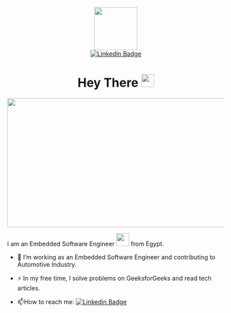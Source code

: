 <!--### Hi there 👋-->

<div id="header" align="center">
  <img src="https://media.giphy.com/media/M9gbBd9nbDrOTu1Mqx/giphy.gif" width="100"/>
</div>

<div id="badges" align="center">
  <a href="https://www.linkedin.com/in/ahmed-hossam-4a83a914a/">
    <img src="https://img.shields.io/badge/LinkedIn-blue?style=for-the-badge&logo=linkedin&logoColor=white" alt="LinkedIn Badge"/>
  </a>
</div>

<div align="center">
<img src="https://komarev.com/ghpvc/?username=AhmedHossamYunis&style=flat-square&color=blue" alt=""/>
</div>

<div align="center">
<h1>
  Hey There
  <img src="https://media.giphy.com/media/hvRJCLFzcasrR4ia7z/giphy.gif" width="30px"/>
</h1>
</div>

<div align="center">
  <img src="https://media.giphy.com/media/dWesBcTLavkZuG35MI/giphy.gif" width="600" height="300"/>
</div>

I am an Embedded Software Engineer <img src="https://media.giphy.com/media/WUlplcMpOCEmTGBtBW/giphy.gif" width="30"> from Egypt.


- :telescope: I’m working as an Embedded Software Engineer and contributing to Automotive Industry.

- :zap: In my free time, I solve problems on GeeksforGeeks and read tech articles.

- :mailbox:How to reach me: [![Linkedin Badge](https://img.shields.io/badge/-AhmedHossam-blue?style=flat&logo=Linkedin&logoColor=white)]([your-linkedin-url](https://www.linkedin.com/in/ahmed-hossam-4a83a914a/))


<!--
**AhmedHossamYunis/AhmedHossamYunis** is a ✨ _special_ ✨ repository because its `README.md` (this file) appears on your GitHub profile.

Here are some ideas to get you started:

- 🔭 I’m currently working on ...
- 🌱 I’m currently learning ...
- 👯 I’m looking to collaborate on ...
- 🤔 I’m looking for help with ...
- 💬 Ask me about ...
- 📫 How to reach me: ...
- 😄 Pronouns: ...
- ⚡ Fun fact: ...
-->
